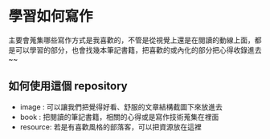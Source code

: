 # 學習如何寫作

主要會蒐集哪些寫作方式是我喜歡的，不管是從視覺上還是在閱讀的動線上面，都是可以學習的部分，也會找幾本筆記書籍，把喜歡的或內化的部分把心得收錄進去~~

## 如何使用這個 repository

- image : 可以讓我們把覺得好看、舒服的文章結構截圖下來放進去
- book : 把閱讀的筆記書籍，相關的心得或是寫作技術蒐集在裡面
- resource: 若是有喜歡風格的部落客，可以把資源放在這裡
